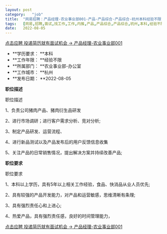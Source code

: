 ```yaml
---
layout:	post
category:	"job"
title:	"网易招聘：产品经理-农业事业部001-产品-产品综合-产品综合-杭州本科经验不限"
tags:	[网易,招聘,面试,找工作,工作,内推,产品,产品综合,产品综合,杭州,本科,经验不限]
date:	2022-08-05
---
```


[点击应聘 投递简历就有面试机会 ->  产品经理-农业事业部001](http://mobile.bole.netease.com/bole/boleDetail?id=41259&employeeId=346f03c3cda5f04c&key=all)



- **学历要求： **本科
- **工作年限： **经验不限
- **所属部门： **农业事业部-办公室
- **工作城市： **杭州
- **发布日期： **2022-08-05



**职位描述**

职位描述

1、负责公司猪肉产品、猪肉衍生品研发

2、进行市场调研；进行客户需求分析、竞对分析;

3、制定产品研发、运营流程、

4、进行新品测试以及产品发布后的用户反馈信息收集

5、关注产品的日常销售情况，提出解决方案并持续改善产品;





**职位要求**

职位要求

1、本科以上学历，具有5年以上相关工作经验，食品、快消品从业人员优先;

2、具有较强的产品开发能力，对产品和运营敏感，思维清晰有条理;

3、具有强烈责任心和上进心;

4、热爱产品，具有强烈责任感，良好的时间管理能力，



[点击应聘 投递简历就有面试机会 ->  产品经理-农业事业部001](http://mobile.bole.netease.com/bole/boleDetail?id=41259&employeeId=346f03c3cda5f04c&key=all)